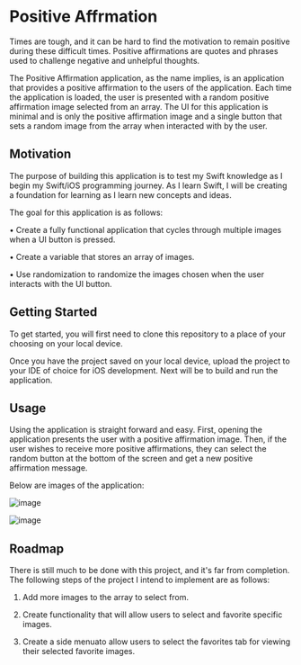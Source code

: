 
# Positive Affrmation

Times are tough, and it can be hard to find the motivation to remain positive during these difficult times. Positive affirmations are quotes and phrases used to challenge negative and unhelpful thoughts. 

The Positive Affirmation application, as the name implies, is an application that provides a positive affirmation to the users of the application. Each time the application is loaded, the user is presented with a random positive affirmation image selected from an array. The UI for this application is minimal and is only the positive affirmation image and a single button that sets a random image from the array when interacted with by the user.

## Motivation

The purpose of building this application is to test my Swift knowledge as I begin my Swift/iOS programming journey. As I learn Swift, I will be creating a foundation for learning as I learn new concepts and ideas. 

The goal for this application is as follows: 

•	Create a fully functional application that cycles through multiple images when a UI button is pressed. 

•	Create a variable that stores an array of images.

•	Use randomization to randomize the images chosen when the user interacts with the UI button.

## Getting Started

To get started, you will first need to clone this repository to a place of your choosing on your local device.

Once you have the project saved on your local device, upload the project to your IDE of choice for iOS development. Next will be to build and run the application.
    
## Usage

Using the application is straight forward and easy. First, opening the application presents the user with a positive affirmation image. Then, if the user wishes to receive more positive affirmations, they can select the random button at the bottom of the screen and get a new positive affirmation message.

Below are images of the application:

![image](https://user-images.githubusercontent.com/89234922/203456266-d4bd1ec7-0c67-4c12-9934-69714bc36d70.png)

![image](https://user-images.githubusercontent.com/89234922/203456289-646f7ef8-d823-45e4-bf43-d5f9fdb77af9.png)


## Roadmap

There is still much to be done with this project, and it's far from completion. The following steps of the project I intend to implement are as follows:

1.	Add more images to the array to select from.

2.	Create functionality that will allow users to select and favorite specific images.

3.  Create a side menuato allow users to select the favorites tab for viewing their selected favorite images.
